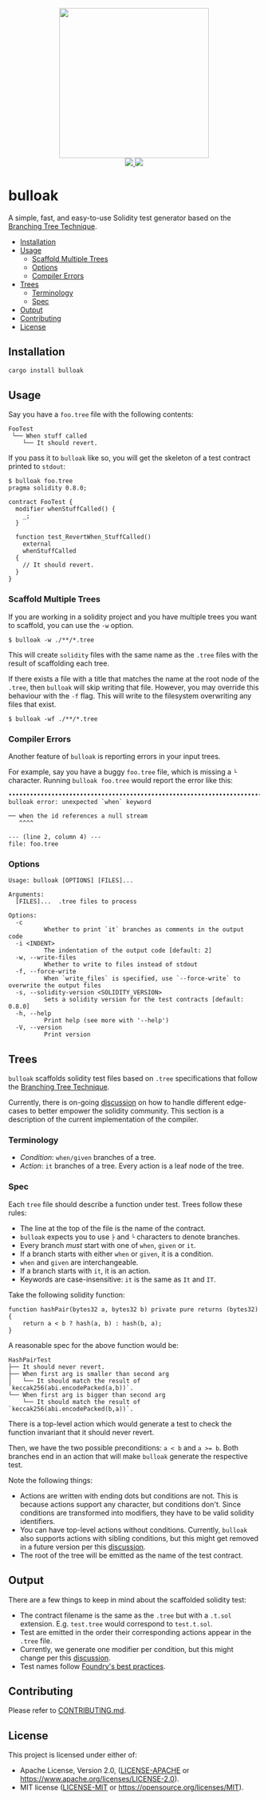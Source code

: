 <p align="center">
    <img src="https://github.com/alexfertel/bulloak/assets/22298999/adffdf7f-ae18-4db5-a276-449852c8dd0a" width="300"></a>
    <br>
    <a href="https://crates.io/crates/bulloak/">
        <img src="https://img.shields.io/crates/v/bulloak?style=flat&labelColor=1C2C2E&color=C96329&logo=Rust&logoColor=white">
    </a>
    <a href="https://codecov.io/gh/alexfertel/bulloak">
        <img src="https://codecov.io/github/alexfertel/bulloak/coverage.svg?branch=main">
    </a>
</p>

# bulloak

A simple, fast, and easy-to-use Solidity test generator based on the
[Branching Tree Technique](https://twitter.com/PaulRBerg/status/1682346315806539776).

- [Installation](#installation)
- [Usage](#usage)
  - [Scaffold Multiple Trees](#scaffold-multiple-trees)
  - [Options](#options)
  - [Compiler Errors](#compiler-errors)
- [Trees](#trees)
  - [Terminology](#terminology)
  - [Spec](#spec)
- [Output](#output)
- [Contributing](#contributing)
- [License](#license)

## Installation

```bash
cargo install bulloak
```

## Usage

Say you have a `foo.tree` file with the following contents:

```text
FooTest
 └── When stuff called
    └── It should revert.
```

If you pass it to `bulloak` like so, you will get the skeleton
of a test contract printed to `stdout`:

```
$ bulloak foo.tree
pragma solidity 0.8.0;

contract FooTest {
  modifier whenStuffCalled() {
    _;
  }

  function test_RevertWhen_StuffCalled()
    external
    whenStuffCalled
  {
    // It should revert.
  }
}
```

### Scaffold Multiple Trees

If you are working in a solidity project and you have
multiple trees you want to scaffold, you can use the `-w` option.

```
$ bulloak -w ./**/*.tree
```

This will create `solidity` files with the same name as the `.tree`
files with the result of scaffolding each tree.

If there exists a file with a title that matches the name at the
root node of the `.tree`, then `bulloak` will skip writing that file.
However, you may override this behaviour with the `-f` flag. This
will write to the filesystem overwriting any files that exist.

```
$ bulloak -wf ./**/*.tree
```

### Compiler Errors

Another feature of `bulloak` is reporting errors in your input trees.

For example, say you have a buggy `foo.tree` file, which is missing a
`└` character. Running `bulloak foo.tree` would report the error like this:

```
•••••••••••••••••••••••••••••••••••••••••••••••••••••••••••••••••••••••••••••••
bulloak error: unexpected `when` keyword

── when the id references a null stream
   ^^^^

--- (line 2, column 4) ---
file: foo.tree
```

### Options

```
Usage: bulloak [OPTIONS] [FILES]...

Arguments:
  [FILES]...  .tree files to process

Options:
  -c
          Whether to print `it` branches as comments in the output code
  -i <INDENT>
          The indentation of the output code [default: 2]
  -w, --write-files
          Whether to write to files instead of stdout
  -f, --force-write
          When `write_files` is specified, use `--force-write` to overwrite the output files
  -s, --solidity-version <SOLIDITY_VERSION>
          Sets a solidity version for the test contracts [default: 0.8.0]
  -h, --help
          Print help (see more with '--help')
  -V, --version
          Print version
```

## Trees

`bulloak` scaffolds solidity test files based on `.tree` specifications
that follow the [Branching Tree Technique](https://twitter.com/PaulRBerg/status/1682346315806539776).

Currently, there is on-going [discussion](https://github.com/alexfertel/bulloak/discussions) on how to handle different edge-cases to better empower the solidity community. This section is a description of the current implementation of the compiler.

### Terminology

- *Condition*: `when/given` branches of a tree.
- *Action*: `it` branches of a tree. Every action is a leaf node of the tree.

### Spec

Each `tree` file should describe a function under test. Trees follow these rules:

- The line at the top of the file is the name of the contract.
- `bulloak` expects you to use `├` and `└` characters to denote branches.
- Every branch *must* start with one of `when`, `given` or `it`.
- If a branch starts with either `when` or `given`, it is a condition.
- `when` and `given` are interchangeable.
- If a branch starts with `it`, it is an action.
- Keywords are case-insensitive: `it` is the same as `It` and `IT`.

Take the following solidity function:

```solidity
function hashPair(bytes32 a, bytes32 b) private pure returns (bytes32) {
    return a < b ? hash(a, b) : hash(b, a);
}
```
A reasonable spec for the above function would be:
```
HashPairTest
├── It should never revert.
├── When first arg is smaller than second arg
│   └── It should match the result of `keccak256(abi.encodePacked(a,b))`.
└── When first arg is bigger than second arg
    └── It should match the result of `keccak256(abi.encodePacked(b,a))`.
```

There is a top-level action which would generate a test to check the function invariant that it should never revert.

Then, we have the two possible preconditions: `a < b` and `a >= b`. Both branches end in an action that will make `bulloak` generate the respective test.

Note the following things:

- Actions are written with ending dots but conditions are not. This is because actions support any character, but conditions don't. Since conditions are transformed into modifiers, they have to be valid solidity identifiers.
- You can have top-level actions without conditions. Currently, `bulloak` also supports actions with sibling conditions, but this might get removed in a future version per this [discussion](https://github.com/alexfertel/bulloak/issues/22).
- The root of the tree will be emitted as the name of the test contract.

## Output

There are a few things to keep in mind about the scaffolded solidity test:

- The contract filename is the same as the `.tree` but with a `.t.sol` extension. E.g. `test.tree` would correspond to `test.t.sol`.
- Test are emitted in the order their corresponding actions appear in the `.tree` file.
- Currently, we generate one modifier per condition, but this might change per this [discussion](https://github.com/alexfertel/bulloak/discussions/7).
- Test names follow [Foundry's best practices](https://book.getfoundry.sh/tutorials/best-practices?highlight=best#tests).


## Contributing

Please refer to [CONTRIBUTING.md](./CONTRIBUTING.md).

## License

This project is licensed under either of:

* Apache License, Version 2.0, ([LICENSE-APACHE](LICENSE-APACHE) or https://www.apache.org/licenses/LICENSE-2.0).
* MIT license ([LICENSE-MIT](LICENSE-MIT) or https://opensource.org/licenses/MIT).

